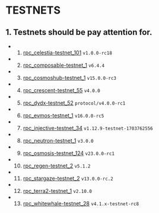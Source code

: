 # TESTNETS

## 1. Testnets should be pay attention for.
* 1. [rpc_celestia-testnet_101](https://github.com/celestiaorg/celestia-app) `v1.0.0-rc18`
* 2. [rpc_composable-testnet_1](https://github.com/ComposableFi/composable-cosmos) `v6.4.4`
* 3. [rpc_cosmoshub-testnet_1](https://github.com/cosmos/gaia) `v15.0.0-rc3`
* 4. [rpc_crescent-testnet_55](https://github.com/crescent-network/crescen) `v4.0.0`
* 5. [rpc_dydx-testnet_52](https://github.com/dydxprotocol/v4-chain) `protocol/v4.0.0-rc1`
* 6. [rpc_evmos-testnet_1](https://github.com/evmos/evmos) `v16.0.0-rc5`
* 7. [rpc_injective-testnet_34](https://github.com/OpenDeFiFoundation/injective-core) `v1.12.9-testnet-1703762556`
* 8. [rpc_neutron-testnet_1](https://github.com/neutron-org/neutron) `v3.0.0`
* 9. [rpc_osmosis-testnet_124](https://github.com/osmosis-labs/osmosis) `v23.0.0-rc1`
* 10. [rpc_regen-testnet_2](https://github.com/regen-network/regen-ledger) `v5.1.2`
* 11. [rpc_stargaze-testnet_2](https://github.com/public-awesome/stargaze) `v13.0.0-rc.2`
* 12. [rpc_terra2-testnet_1](https://github.com/terra-money/core) `v2.10.0`
* 13. [rpc_whitewhale-testnet_28](https://github.com/White-Whale-Defi-Platform/migaloo-chai://github.com/White-Whale-Defi-Platform/migaloo-chain) `v4.1.x-testnet-rc8`
